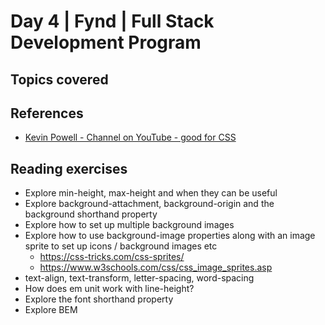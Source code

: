 # Day 4 | Fynd | Full Stack Development Program

## Topics covered

## References
- [Kevin Powell - Channel on YouTube - good for CSS](https://www.youtube.com/channel/UCJZv4d5rbIKd4QHMPkcABCw)

## Reading exercises
- Explore min-height, max-height and when they can be useful
- Explore background-attachment, background-origin and the background shorthand property
- Explore how to set up multiple background images
- Explore how to use background-image properties along with an image sprite to set up icons / background images etc
    - https://css-tricks.com/css-sprites/
    - https://www.w3schools.com/css/css_image_sprites.asp
- text-align, text-transform, letter-spacing, word-spacing
- How does em unit work with line-height?
- Explore the font shorthand property
- Explore BEM